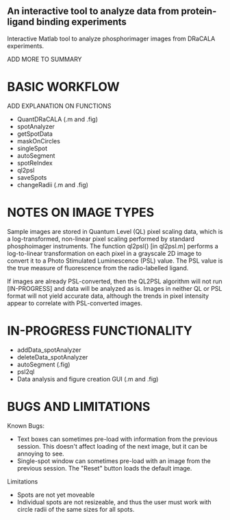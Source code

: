 ## An interactive tool to analyze data from protein-ligand binding experiments 
Interactive Matlab tool to analyze phosphorimager images from DRaCALA experiments.

ADD MORE TO SUMMARY

# BASIC WORKFLOW

ADD EXPLANATION ON FUNCTIONS
- QuantDRaCALA (.m and .fig)
- spotAnalyzer 
- getSpotData
- maskOnCircles
- singleSpot
- autoSegment
- spotReIndex
- ql2psl
- saveSpots
- changeRadii (.m and .fig)


# NOTES ON IMAGE TYPES 
Sample images are stored in Quantum Level (QL) pixel scaling data, which is a log-transformed, non-linear pixel scaling performed by standard phosphoimager instruments. The function ql2psl() [in ql2psl.m] performs a log-to-linear transformation on each pixel in a grayscale 2D image to convert it to a Photo Stimulated Luminescence (PSL) value. The PSL value is the true measure of fluorescence from the radio-labelled ligand.

If images are already PSL-converted, then the QL2PSL algorithm will not run [IN-PROGRESS] and data will be analyzed as is. Images in neither QL or PSL format will not yield accurate data, although the trends in pixel intensity appear to correlate with PSL-converted images.  


# IN-PROGRESS FUNCTIONALITY
- addData_spotAnalyzer
- deleteData_spotAnalyzer
- autoSegment (.fig)
- psl2ql
- Data analysis and figure creation GUI (.m and .fig)

# BUGS AND LIMITATIONS 
Known Bugs:
- Text boxes can sometimes pre-load with information from the previous session. This doesn't affect loading of the next image, but it can be annoying to see.
- Single-spot window can sometimes pre-load with an image from the previous session. The "Reset" button loads the default image. 

Limitations
- Spots are not yet moveable
- Individual spots are not resizeable, and thus the user must work with circle radii of the same sizes for all spots. 
